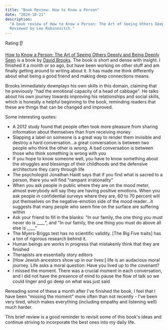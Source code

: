 ```yaml
---
title: "Book Review: How to Know a Person"
date: "2024-10-21"
description:
  "A book review of How to Know a Person: The Art of Seeing Others Deeply and Being Deeply Seen, by David Brooks.
  Reviewed by Leo Robinovitch."
---
```


Rating:👂

[How to Know a Person: The Art of Seeing Others Deeply and Being Deeply Seen][book] is a book by [David Brooks][author].
The book is short and dense with insight. I finished it a month or so ago, but have been working on other stuff and am
finally getting around to writing about it. It has made me think differently about what being a good friend and making
deep connections means.

Brooks immediately downplays his own skills in this domain, claiming that he previously "had the emotional capacity of a
head of cabbage". He talks about his own journey towards improving his relationships and social skills, which is
honestly a helpful beginning to the book, reminding readers that these are things that can be changed and improved.

Some interesting quotes:

- A 2012 study found that people often took more pleasure from sharing information about themselves than from receiving
  money
- Slapping a label on someone is a great way to render them invisible and destroy a hard conversation...a great
  conversation is between two people who think the other is wrong. A bad conversation is between those who think
  something is wrong with you
- If you hope to know someone well, you have to know something about the struggles and blessings of their childhoods and
  the defensive architecture they carry through life
- The psychologist Jonathan Haidt says that if you find what is sacred to a person, there you will find "rampant
  irrationality"
- When you ask people in public where they are on the mood meter, almost everybody will say they are having positive
  emotions. When you ask people in confidential surveys where they are, 60 to 70 percent will put themselves on the
  negative-emotion side of the mood reader...it suggests that many people who seem fine on the surface are suffering
  within
- Ask your friend to fill in the blanks: "In our family, the one thing you must never do is \_\_\_\_", and "In our
  family, the one thing you must do above all else is \_\_\_\_"
- The Myers-Briggs test has no scientific validity. [The Big Five traits] has a ton of rigorous research behind it.
- Human beings are works in progress that mistakenly think that they are finished
- Therapists are essentially story editors
- [How Jewish ancestors show up in our lives:] life is an audacious moral journey. Life asks a moral question: Have you
  lived up to the covenant?
- I missed the moment. There was a crucial moment in each conversation, and I did not have the presence of mind to pause
  the flow of talk so we could linger and go deep on what was just said

Rereading some of these a month after I've finished the book, I feel that I have been "missing the moment" more often
than not recently - I've been very tired, which makes everything (including empathy and listening well) much harder.

This brief review is a good reminder to revisit some of this book's ideas and continue striving to incorporate the best
ones into my daily life.

[book]: https://www.goodreads.com/book/show/112974860-how-to-know-a-person
[author]: https://en.wikipedia.org/wiki/David_Brooks_(commentator)
